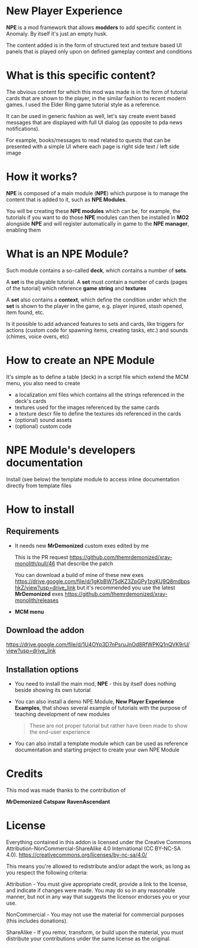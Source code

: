 # New Player Experience

**NPE** is a mod framework that allows **modders** to add specific content in Anomaly. By itself it's just an empty husk.

The content added is in the form of structured text and texture based UI panels that is played only upon on defined gameplay context and conditions

# What is this specific content?

The obvious content for which this mod was made is in the form of tutorial cards that are shown to the player, in the similar fashion to recent modern games. I used the Elder Ring game tutorial style as a reference. 

It can be used in generic fashion as well, let's say create event based messages that are displayed with full UI dialog (as opposite to pda news notifications). 

For example, books/messages to read related to quests that can be presented with a simple UI where each page is right side text / left side image

# How it works?

**NPE** is composed of a main module (**NPE**) which purpose is to manage the content that is added to it, such as **NPE Modules**.

You will be creating these **NPE modules** which can be, for example, the tutorials if you want to do those
**NPE** modules can then be installed in **MO2** alongside **NPE** and will register automatically in game to the **NPE manager**, enabling them  

# What is an NPE Module?

Such module contains a so-called **deck**, which contains a number of **sets**.

A **set** is the playable tutorial. A **set** must contain a number of cards (pages of the tutorial) which reference **game string** and **textures**

A **set** also contains a **context**, which define the condition under which the **set** is shown to the player in the game, e.g. player injured, stash opened, item found, etc.

Is it possible to add advanced features to sets and cards, like triggers for actions (custom code for spawning items, creating tasks, etc.) and sounds (chimes, voice overs, etc)

# How to create an NPE Module

It's simple as to define a table (deck) in a script file which extend the MCM menu, you also need to create 

- a localization xml files which contains all the strings referenced in the deck's cards
- textures used for the images referenced by the same cards
- a texture descr file to define the textures ids referenced in the cards 
- (optional) sound assets
- (optional) custom code

# NPE Module's developers documentation

Install (see below) the template module to access inline documentation directly from template files

# How to install

## Requirements

- It needs new **MrDemonized** custom exes edited by me

    This is the PR request https://github.com/themrdemonized/xray-monolith/pull/46 that describe the patch

    You can download a build of mine of these new exes https://drive.google.com/file/d/1gKbBW75dKZ3ZpGPy1zgKU9Q8mdbpshkZ/view?usp=drive_link but it's recommended you use the latest **MrDemonized** exes https://github.com/themrdemonized/xray-monolith/releases

- **MCM menu**

## Download the addon

https://drive.google.com/file/d/1U4OYp3D7nPsruJnOd8RfWPKQ1nQVK9rU/view?usp=drive_link

## Installation options

- You need to install the main mod, **NPE** - this by itself does nothing beside showing its own tutorial

- You can also install a demo NPE Module, **New Player Experience Examples**, that shows several example of tutorials with the purpose of teaching development of new modules 

    > These are not proper tutorial but rather have been made to show the end-user experience

- You can also install a template module which can be used as reference documentation and starting project to create your own NPE Module

# Credits
This mod was made thanks to the contribution of 

**MrDemonized**
**Catspaw**
**RavenAscendant**

# License

Everything contained in this addon is licensed under the Creative Commons Attribution-NonCommercial-ShareAlike 4.0 International (CC BY-NC-SA 4.0). https://creativecommons.org/licenses/by-nc-sa/4.0/

This means you're allowed to redistribute and/or adapt the work, as long as you respect the following criteria:

Attribution - You must give appropriate credit, provide a link to the license, and indicate if changes were made. You may do so in any reasonable manner, but not in any way that suggests the licensor endorses you or your use.

NonCommercial - You may not use the material for commercial purposes (this includes donations).

ShareAlike - If you remix, transform, or build upon the material, you must distribute your contributions under the same license as the original.


